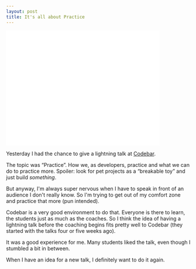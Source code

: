 ```yaml
---
layout: post
title: It's all about Practice
---
```


<iframe width="420" height="315" src="//www.youtube.com/embed/eGDBR2L5kzI" frameborder="0" allowfullscreen></iframe>

Yesterday I had the chance to give a lightning talk at [Codebar](http://www.codebar.io).

The topic was &ldquo;Practice&rdquo;. How we, as developers, practice and what we can do to practice more. Spoiler: look for pet projects as a &ldquo;breakable toy&rdquo; and just build _something_.

But anyway, I'm always super nervous when I have to speak in front of an audience I don't really know. So I'm trying to get out of my comfort zone and practice that more (pun intended).

Codebar is a very good environment to do that. Everyone is there to learn, the students just as much as the coaches. So I think the idea of having a lightning talk before the coaching begins fits pretty well to Codebar (they started with the talks four or five weeks ago).

It was a good experience for me. Many students liked the talk, even though I stumbled a bit in between.

When I have an idea for a new talk, I definitely want to do it again.
